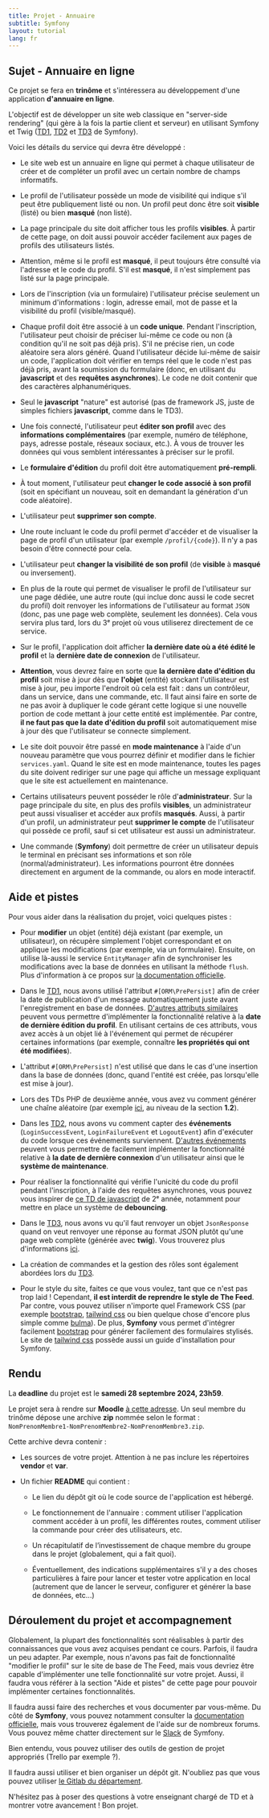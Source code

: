 ```yaml
---
title: Projet - Annuaire
subtitle: Symfony
layout: tutorial
lang: fr
---
```


## Sujet - Annuaire en ligne

Ce projet se fera en **trinôme** et s'intéressera au développement d'une application **d'annuaire en ligne**.

L'objectif est de développer un site web classique en "server-side rendering" (qui gère à la fois la partie client et serveur) en utilisant Symfony et Twig ([TD1]({{site.baseurl}}/tutorials/tutorial1), [TD2]({{site.baseurl}}/tutorials/tutorial2) et [TD3]({{site.baseurl}}/tutorials/tutorial3) de Symfony).

Voici les détails du service qui devra être développé :

* Le site web est un annuaire en ligne qui permet à chaque utilisateur de créer et de compléter un profil avec un certain nombre de champs informatifs.

* Le profil de l'utilisateur possède un mode de visibilité qui indique s'il peut être publiquement listé ou non. Un profil peut donc être soit **visible** (listé) ou bien **masqué** (non listé).

* La page principale du site doit afficher tous les profils **visibles**. À partir de cette page, on doit aussi pouvoir accéder facilement aux pages de profils des utilisateurs listés.

* Attention, même si le profil est **masqué**, il peut toujours être consulté via l'adresse et le code du profil. S'il est **masqué**, il n'est simplement pas listé sur la page principale.

* Lors de l'inscription (via un formulaire) l'utilisateur précise seulement un minimum d'informations : login, adresse email, mot de passe et la visibilité du profil (visible/masqué).

* Chaque profil doit être associé à un **code unique**. Pendant l'inscription, l'utilisateur peut choisir de préciser lui-même ce code ou non (à condition qu'il ne soit pas déjà pris). S'il ne précise rien, un code aléatoire sera alors généré. Quand l'utilisateur décide lui-même de saisir un code, l'application doit vérifier en temps réel que le code n'est pas déjà pris, avant la soumission du formulaire (donc, en utilisant du **javascript** et des **requêtes asynchrones**). Le code ne doit contenir que des caractères alphanumériques.

* Seul le **javascript** "nature" est autorisé (pas de framework JS, juste de simples fichiers **javascript**, comme dans le TD3).

* Une fois connecté, l'utilisateur peut **éditer son profil** avec des **informations complémentaires** (par exemple, numéro de téléphone, pays, adresse postale, réseaux sociaux, etc.). À vous de trouver les données qui vous semblent intéressantes à préciser sur le profil.

* Le **formulaire d'édition** du profil doit être automatiquement **pré-rempli**.

* À tout moment, l'utilisateur peut **changer le code associé à son profil** (soit en spécifiant un nouveau, soit en demandant la génération d'un code aléatoire).

* L'utilisateur peut **supprimer son compte**.

* Une route incluant le code du profil permet d'accéder et de visualiser la page de profil d'un utilisateur (par exemple `/profil/{code}`). Il n'y a pas besoin d'être connecté pour cela.

* L'utilisateur peut **changer la visibilité de son profil** (de **visible** à **masqué** ou inversement).

* En plus de la route qui permet de visualiser le profil de l'utilisateur sur une page dédiée, une autre route (qui inclue donc aussi le code secret du profil) doit renvoyer les informations de l'utilisateur au format `JSON` (donc, pas une page web complète, seulement les données). Cela vous servira plus tard, lors du 3ᵉ projet où vous utiliserez directement de ce service.

* Sur le profil, l'application doit afficher **la dernière date où a été édité le profil** et la **dernière date de connexion** de l'utilisateur. 

* **Attention**, vous devrez faire en sorte que **la dernière date d'édition du profil** soit mise à jour dès que **l'objet** (entité) stockant l'utilisateur est mise à jour, peu importe l'endroit où cela est fait : dans un contrôleur, dans un service, dans une commande, etc. Il faut ainsi faire en sorte de ne pas avoir à dupliquer le code gérant cette logique si une nouvelle portion de code mettant à jour cette entité est implémentée. Par contre, **il ne faut pas que la date d'édition du profil** soit automatiquement mise à jour dès que l'utilisateur se connecte simplement.

* Le site doit pouvoir être passé en **mode maintenance** à l'aide d'un nouveau paramètre que vous pourrez définir et modifier dans le fichier `services.yaml`. Quand le site est en mode maintenance, toutes les pages du site doivent rediriger sur une page qui affiche un message expliquant que le site est actuellement en maintenance.

* Certains utilisateurs peuvent posséder le rôle d'**administrateur**. Sur la page principale du site, en plus des profils **visibles**, un administrateur peut aussi visualiser et accéder aux profils **masqués**. Aussi, à partir d'un profil, un administrateur peut **supprimer le compte** de l'utilisateur qui possède ce profil, sauf si cet utilisateur est aussi un administrateur.

* Une commande (**Symfony**) doit permettre de créer un utilisateur depuis le terminal en précisant ses informations et son rôle (normal/administrateur). Les informations pourront être données directement en argument de la commande, ou alors en mode interactif.

## Aide et pistes

Pour vous aider dans la réalisation du projet, voici quelques pistes :

* Pour **modifier** un objet (entité) déjà existant (par exemple, un utilisateur), on récupère simplement l'objet correspondant et on applique les modifications (par exemple, via un formulaire). Ensuite, on utilise là-aussi le service `EntityManager` afin de synchroniser les modifications avec la base de données en utilisant la méthode `flush`. Plus d'information à ce propos sur [la documentation officielle](https://symfony.com/doc/current/doctrine.html#updating-an-object).

* Dans le [TD1]({{site.baseurl}}/tutorials/tutorial1), nous avons utilisé l'attribut `#[ORM\PrePersist]` afin de créer la date de publication d'un message automatiquement juste avant l'enregistrement en base de données. [D'autres attributs similaires](https://www.doctrine-project.org/projects/doctrine-orm/en/current/reference/events.html) peuvent vous permettre d'implémenter la fonctionnalité relative à la **date de dernière édition du profil**. En utilisant certains de ces attributs, vous avez accès à un objet lié à l'événement qui permet de récupérer certaines informations (par exemple, connaître **les propriétés qui ont été modifiées**).

* L'attribut `#[ORM\PrePersist]` n'est utilisé que dans le cas d'une insertion dans la base de données (donc, quand l'entité est créée, pas lorsqu'elle est mise à jour).

* Lors des TDs PHP de deuxième année, vous avez vu comment générer une chaîne aléatoire (par exemple [ici](https://romainlebreton.github.io/R3.01-DeveloppementWeb/tutorials/tutorial8.html), au niveau de la section **1.2**).

* Dans les [TD2]({{site.baseurl}}/tutorials/tutorial2), nous avons vu comment capter des **événements** (`LoginSuccessEvent`, `LoginFailureEvent` et `LogoutEvent`) afin d'exécuter du code lorsque ces événements surviennent. [D'autres événements](https://symfony.com/doc/current/event_dispatcher.html) peuvent vous permettre de facilement implémenter la fonctionnalité relative à **la date de dernière connexion** d'un utilisateur ainsi que le **système de maintenance**.

* Pour réaliser la fonctionnalité qui vérifie l'unicité du code du profil pendant l'inscription, à l'aide des requêtes asynchrones, vous pouvez vous inspirer de [ce TD de javascript](https://gitlabinfo.iutmontp.univ-montp2.fr/r4.01-developpementweb/TD5) de 2ᵉ année, notamment pour mettre en place un système de **debouncing**.

* Dans le [TD3]({{site.baseurl}}/tutorials/tutorial3), nous avons vu qu'il faut renvoyer un objet `JsonResponse` quand on veut renvoyer une réponse au format JSON plutôt qu'une page web complète (générée avec **twig**). Vous trouverez plus d'informations [ici](https://symfony.com/doc/current/components/http_foundation.html#creating-a-json-response).

* La création de commandes et la gestion des rôles sont également abordées lors du [TD3]({{site.baseurl}}/tutorials/tutorial3).

* Pour le style du site, faites ce que vous voulez, tant que ce n'est pas trop laid ! Cependant, **il est interdit de reprendre le style de The Feed**. Par contre, vous pouvez utiliser n'importe quel Framework CSS (par exemple [bootstrap](https://getbootstrap.com/docs/5.3/getting-started/download/), [tailwind css](https://tailwindcss.com/) ou bien quelque chose d'encore plus simple comme [bulma](https://bulma.io/)). De plus, **Symfony** vous permet d'intégrer facilement [bootstrap](https://symfony.com/doc/current/form/bootstrap5.html) pour générer facilement des formulaires stylisés. Le site de [tailwind css](https://tailwindcss.com/docs/guides/symfony) possède aussi un guide d'installation pour Symfony.

## Rendu

La **deadline** du projet est le **samedi 28 septembre 2024, 23h59**.

Le projet sera à rendre sur **Moodle** [à cette adresse](https://moodle.umontpellier.fr/course/view.php?id=31511). Un seul membre du trinôme dépose une archive **zip** nommée selon le format : `NomPrenomMembre1-NomPrenomMembre2-NomPrenomMembre3.zip`.

Cette archive devra contenir :

* Les sources de votre projet. Attention à ne pas inclure les répertoires **vendor** et **var**.

* Un fichier **README** qui contient :

    * Le lien du dépôt git où le code source de l'application est hébergé.

    * Le fonctionnement de l'annuaire : comment utiliser l'application comment accéder à un profil, les différentes routes, comment utiliser la commande pour créer des utilisateurs, etc.

    * Un récapitulatif de l’investissement de chaque membre du groupe dans le projet (globalement, qui a fait quoi).

    * Éventuellement, des indications supplémentaires s'il y a des choses particulières à faire pour lancer et tester votre application en local (autrement que de lancer le serveur, configurer et générer la base de données, etc...)

## Déroulement du projet et accompagnement

Globalement, la plupart des fonctionnalités sont réalisables à partir des connaissances que vous avez acquises pendant ce cours. Parfois, il faudra un peu adapter. Par exemple, nous n'avons pas fait de fonctionnalité "modifier le profil" sur le site de base de The Feed, mais vous devriez être capable d'implémenter une telle fonctionnalité sur votre projet. Aussi, il faudra vous référer à la section "Aide et pistes" de cette page pour pouvoir implémenter certaines fonctionnalités.

Il faudra aussi faire des recherches et vous documenter par vous-même. Du côté de **Symfony**, vous pouvez notamment consulter la [documentation officielle](https://symfony.com/doc/current/index.html), mais vous trouverez également de l'aide sur de nombreux forums. Vous pouvez même chatter directement sur le [Slack](https://symfony-devs.slack.com/ssb/redirect) de Symfony.

Bien entendu, vous pouvez utiliser des outils de gestion de projet appropriés (Trello par exemple ?). 

Il faudra aussi utiliser et bien organiser un dépôt git. N'oubliez pas que vous pouvez utiliser [le Gitlab du département](https://gitlabinfo.iutmontp.univ-montp2.fr).

N'hésitez pas à poser des questions à votre enseignant chargé de TD et à montrer votre avancement ! Bon projet.
